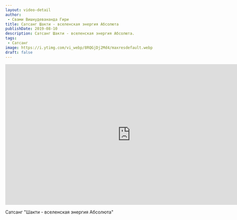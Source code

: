 ```yaml
---
layout: video-detail
author:
 - Свами Вишнудевананда Гири
title: Сатсанг Шакти - вселенская энергия Абсолюта
publishDate: 2019-08-10
description: Сатсанг Шакти - вселенская энергия Абсолюта. 
tags: 
 - Сатсанг
image: https://i.ytimg.com/vi_webp/8RQGjDj2Md4/maxresdefault.webp
draft: false
---
```


<iframe width="790" height="444" src="https://www.youtube.com/embed/8RQGjDj2Md4" frameborder="0" allowfullscreen=""></iframe> 

  Сатсанг "Шакти - вселенская энергия Абсолюта"

  

 